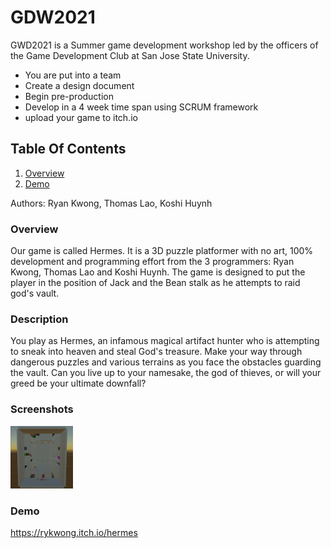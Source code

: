 # GDW2021
  GWD2021 is a Summer game development workshop led by the officers of the Game Development Club at San Jose State University.
  * You are put into a team
  * Create a design document 
  * Begin pre-production
  * Develop in a 4 week time span using SCRUM framework
  * upload your game to itch.io
## Table Of Contents
1. [Overview](#Overview)
2. [Demo](#Demo)

Authors: Ryan Kwong, Thomas Lao, Koshi Huynh

### Overview
  Our game is called Hermes. It is a 3D puzzle platformer with no art, 100% development and programming effort from the 3 programmers: Ryan Kwong, Thomas Lao and Koshi Huynh. The game is designed to put the player in the position of Jack and the Bean stalk as he attempts to raid god's vault.
  
### Description

You play as Hermes, an infamous magical artifact hunter who is attempting to sneak into heaven and steal God's treasure. 
Make your way through dangerous puzzles and various terrains as you face the obstacles guarding the vault. 
Can you live up to your namesake, the god of thieves, or will your greed be your ultimate downfall?  

### Screenshots
<img src="2k9mZv.gif" width="100" height="100" />

 
### Demo

https://rykwong.itch.io/hermes


